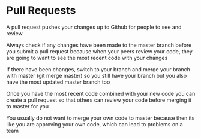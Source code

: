 # Pull Requests

A pull request pushes your changes up to Github for people to see and review

Always check if any changes have been made to the master branch before you submit a pull request because when your peers review your code, they are going to want to see the most recent code with your changes

If there have been changes, switch to your branch and merge your branch with master (git merge master) so you still have your branch but you also have the most updated master branch too

Once you have the most recent code combined with your new code you can create a pull request so that others can review your code before merging it to master for you

You usually do not want to merge your own code to master because then its like you are approving your own code, which can lead to problems on a team
